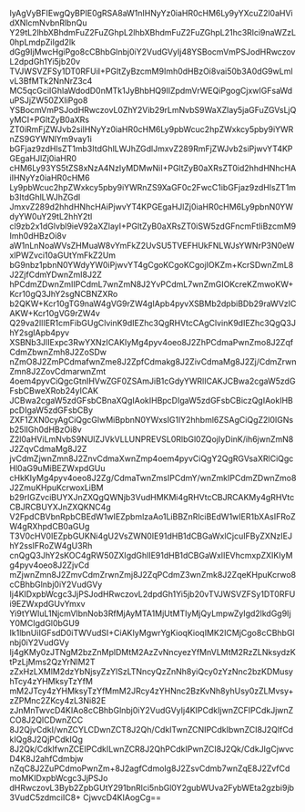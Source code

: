 IyAgVyBFIEwgQyBPIE0gRSA8aW1nIHNyYz0iaHR0cHM6Ly9yYXcuZ2l0aHVidXNlcmNvbnRlbnQu
Y29tL2lhbXBhdmFuZ2FuZGhpL2lhbXBhdmFuZ2FuZGhpL21hc3Rlci9naWZzL0hpLmdpZiIgd2lk
dGg9IjMwcHgiPgo8cCBhbGlnbj0iY2VudGVyIj48YSBocmVmPSJodHRwczovL2dpdGh1Yi5jb20v
TVJWSVZFSy1DT0RFUiI+PGltZyBzcmM9Imh0dHBzOi8vai50b3A0dG9wLmlvL3BfMTk2NnNrZ3c4
MC5qcGciIGhlaWdodD0nMTk1JyBhbHQ9IlZpdmVrWEQiPgogCjxwIGFsaWduPSJjZW50ZXIiPgo8
YSBocmVmPSJodHRwczovL0ZhY2Vib29rLmNvbS9WaXZlay5jaGFuZGVsLjQyMCI+PGltZyB0aXRs
ZT0iRmFjZWJvb2siIHNyYz0iaHR0cHM6Ly9pbWcuc2hpZWxkcy5pby9iYWRnZS9GYWNlYm9vay1i
bGFjaz9zdHlsZT1mb3ItdGhlLWJhZGdlJmxvZ289RmFjZWJvb2siPjwvYT4KPGEgaHJlZj0iaHR0
cHM6Ly93YS5tZS8xNzA4NzIyMDMwNiI+PGltZyB0aXRsZT0id2hhdHNhcHAiIHNyYz0iaHR0cHM6
Ly9pbWcuc2hpZWxkcy5pby9iYWRnZS9XaGF0c2FwcC1ibGFjaz9zdHlsZT1mb3ItdGhlLWJhZGdl
JmxvZ289d2hhdHNhcHAiPjwvYT4KPGEgaHJlZj0iaHR0cHM6Ly9pbnN0YWdyYW0uY29tL2hhY2tl
cl9zb2x1dGlvbl9ieV92aXZlayI+PGltZyB0aXRsZT0iSW5zdGFncmFtIiBzcmM9Imh0dHBzOi8v
aW1nLnNoaWVsZHMuaW8vYmFkZ2UvSU5TVEFHUkFNLWJsYWNrP3N0eWxlPWZvci10aGUtYmFkZ2Um
bG9nbz1pbnN0YWdyYW0iPjwvYT4gCgoKCgoKCgojIOKZm+KcrSDwnZmL8J2ZjfCdmYDwnZmI8J2Z
hPCdmZDwnZmIIPCdmL7wnZmN8J2YvPCdmL7wnZmGIOKcreKZmwoKW+Kcr10gQ3JhY2sgNCBNZXRo
b2QKW+Kcr10gTG9naW4gVG9rZW4gIApb4pyvXSBMb2dpbiBDb29raWVzICAKW+Kcr10gVG9rZW4v
Q29va2llIER1cmFibGUgClvinK9dIEZhc3QgRHVtcCAgClvinK9dIEZhc3QgQ3JhY2sgIApb4pyv
XSBNb3JlIExpc3RwYXNzICAKIyMg4pyv4oeo8J2ZhPCdmaPwnZmo8J2ZqfCdmZbwnZmh8J2ZoSDw
nZmO8J2ZmPCdmafwnZme8J2ZpfCdmakg8J2ZivCdmaMg8J2Zj/CdmZrwnZmn8J2ZovCdmarwnZmt
4oem4pyvCiQgcGtnIHVwZGF0ZSAmJiB1cGdyYWRlICAKJCBwa2cgaW5zdGFsbCBweXRob24yICAK
JCBwa2cgaW5zdGFsbCBnaXQgIAokIHBpcDIgaW5zdGFsbCBiczQgIAokIHBpcDIgaW5zdGFsbCBy
ZXF1ZXN0cyAgCiQgcGlwMiBpbnN0YWxsIG1lY2hhbml6ZSAgCiQgZ2l0IGNsb25lIGh0dHBzOi8v
Z2l0aHViLmNvbS9NUlZJVkVLLUNPREVSL0RlbGl0ZQojIyDinK/ih6jwnZmN8J2ZqvCdmaMg8J2Z
jvCdmZjwnZmn8J2ZnvCdmaXwnZmp4oem4pyvCiQgY2QgRGVsaXRlCiQgcHl0aG9uMiBEZWxpdGUu
cHkKIyMg4pyv4oeo8J2Zg/CdmaTwnZmsIPCdmY/wnZmkIPCdmZDwnZmo8J2ZmuKHpuKcrwoxLiBM
b29rIGZvciBUYXJnZXQgQWNjb3VudHMKMi4gRHVtcCBJRCAKMy4gRHVtcCBJRCBUYXJnZXQKNC4g
V2FpdCBVbnRpbCBEdW1wIEZpbmlzaAo1LiBBZnRlciBEdW1wIER1bXAsIFRoZW4gRXhpdCB0aGUg
T3V0cHV0IEZpbGUKNi4gU2VsZWN0IE91dHB1dCBGaWxlCjcuIFByZXNzIEJhY2ssIFRoZW4gU3Rh
cnQgQ3JhY2sKOC4gRW50ZXIgdGhlIE91dHB1dCBGaWxlIEVhcmxpZXIKIyMg4pyv4oeo8J2ZjvCd
mZjwnZmn8J2ZmvCdmZrwnZmj8J2ZqPCdmZ3wnZmk8J2ZqeKHpuKcrwo8cCBhbGlnbj0iY2VudGVy
Ij4KIDxpbWcgc3JjPSJodHRwczovL2dpdGh1Yi5jb20vTVJWSVZFSy1DT0RFUi9EZWxpdGUvYmxv
Yi9tYWluL1NjcmVlbnNob3RfMjAyMTA1MjUtMTIyMjQyLmpwZyIgd2lkdGg9IjY0MCIgdGl0bGU9
Ik1lbnUiIGFsdD0iTWVudSI+CiAKIyMgwrYgKioqKioqIMK2ICMjCgo8cCBhbGlnbj0iY2VudGVy
Ij4gKMy0zJTNgM2bzZnMplDMtM2AzZvNncyezYfMnVLMtM2RzZLNksydzKtPzLjMms2QzYrNlM2T
zZxHzLXMlM2dzYbNjsyZzYlSzLTNncyQzZnNh8yiQcy0zYzNnc2bzKDMusyhTcy4zYHMksyTzYfM
mM2JTcy4zYHMksyTzYfMmM2JRcy4zYHNnc2BzKvNh8yhUsy0zZLMvsy+zZPMnc2ZKcy4zL3Ni82E
zJnMnTwvcD4KIAo8cCBhbGlnbj0iY2VudGVyIj4KIPCdkIjwnZCFIPCdkJjwnZCO8J2QlCDwnZCC
8J2QjvCdkI/wnZCYLCDwnZCT8J2Qh/CdkITwnZCNIPCdkIbwnZCI8J2QlfCdkIQg8J2QjPCdkIQg
8J2Qk/CdkIfwnZCEIPCdkILwnZCR8J2QhPCdkIPwnZCI8J2Qk/CdkJIgCjwvcD4K8J2ahfCdmbjw
nZqC8J2ZuPCdmoPwnZm+8J2agfCdmoIg8J2ZsvCdmb7wnZqE8J2ZvfCdmoMKIDxpbWcgc3JjPSJo
dHRwczovL3Byb2ZpbGUtY291bnRlci5nbGl0Y2gubWUva2FybWEta2gzbi9jb3VudC5zdmciIC8+
CjwvcD4KIAogCg==
